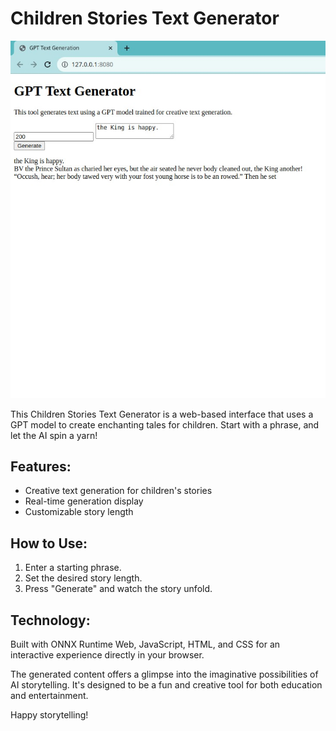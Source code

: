 # Children Stories Text Generator

![GPT Text Generator Interface](image.jpeg)

This Children Stories Text Generator is a web-based interface that uses a GPT model to create enchanting tales for children. Start with a phrase, and let the AI spin a yarn!

## Features:
- Creative text generation for children's stories
- Real-time generation display
- Customizable story length

## How to Use:
1. Enter a starting phrase.
2. Set the desired story length.
3. Press "Generate" and watch the story unfold.

## Technology:
Built with ONNX Runtime Web, JavaScript, HTML, and CSS for an interactive experience directly in your browser.

The generated content offers a glimpse into the imaginative possibilities of AI storytelling. It's designed to be a fun and creative tool for both education and entertainment.



Happy storytelling!
